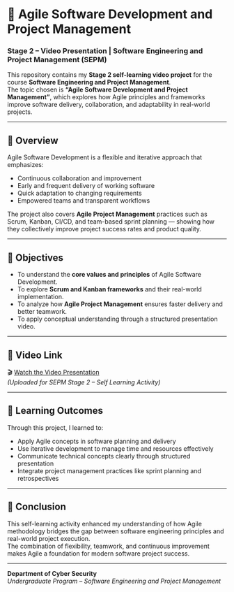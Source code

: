 

# 🎥 Agile Software Development and Project Management  
### Stage 2 – Video Presentation | Software Engineering and Project Management (SEPM)

This repository contains my **Stage 2 self-learning video project** for the course **Software Engineering and Project Management**.  
The topic chosen is **“Agile Software Development and Project Management”**, which explores how Agile principles and frameworks improve software delivery, collaboration, and adaptability in real-world projects.

---

## 📘 Overview

Agile Software Development is a flexible and iterative approach that emphasizes:
- Continuous collaboration and improvement  
- Early and frequent delivery of working software  
- Quick adaptation to changing requirements  
- Empowered teams and transparent workflows  

The project also covers **Agile Project Management** practices such as Scrum, Kanban, CI/CD, and team-based sprint planning — showing how they collectively improve project success rates and product quality.

---

## 🎯 Objectives
- To understand the **core values and principles** of Agile Software Development.  
- To explore **Scrum and Kanban frameworks** and their real-world implementation.  
- To analyze how **Agile Project Management** ensures faster delivery and better teamwork.  
- To apply conceptual understanding through a structured presentation video.

---


## 🔗 Video Link
🎬 [Watch the Video Presentation](<https://drive.google.com/file/d/11BvnVw_k4n2qO1RkeR_ASNpv_ZzWvXTu/view?usp=sharing>)  
*(Uploaded for SEPM Stage 2 – Self Learning Activity)*

---

## 🧠 Learning Outcomes
Through this project, I learned to:
- Apply Agile concepts in software planning and delivery  
- Use iterative development to manage time and resources effectively  
- Communicate technical concepts clearly through structured presentation  
- Integrate project management practices like sprint planning and retrospectives  

---

## 🏁 Conclusion
This self-learning activity enhanced my understanding of how Agile methodology bridges the gap between software engineering principles and real-world project execution.  
The combination of flexibility, teamwork, and continuous improvement makes Agile a foundation for modern software project success.

---

**Department of Cyber Security**  
*Undergraduate Program – Software Engineering and Project Management*
